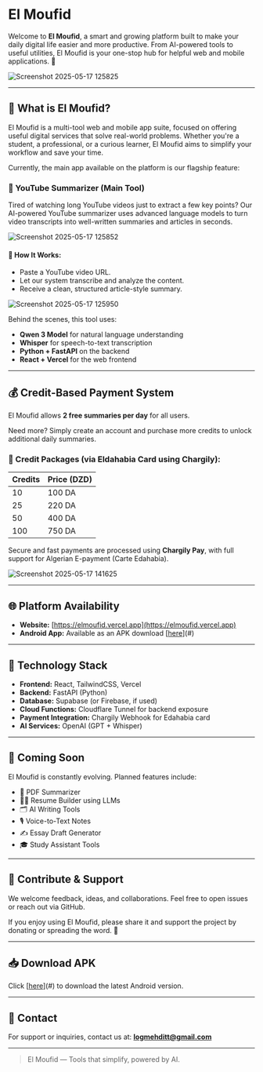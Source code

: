 # El Moufid

Welcome to **El Moufid**, a smart and growing platform built to make your daily digital life easier and more productive. From AI-powered tools to useful utilities, El Moufid is your one-stop hub for helpful web and mobile applications. 🎯

![Screenshot 2025-05-17 125825](https://github.com/user-attachments/assets/2ccfb1aa-bf7f-47c1-bb65-61141a8dd7e7)

---

## 📱 What is El Moufid?

El Moufid is a multi-tool web and mobile app suite, focused on offering useful digital services that solve real-world problems. Whether you're a student, a professional, or a curious learner, El Moufid aims to simplify your workflow and save your time.

Currently, the main app available on the platform is our flagship feature:

### 🎥 YouTube Summarizer (Main Tool)

Tired of watching long YouTube videos just to extract a few key points? Our AI-powered YouTube summarizer uses advanced language models to turn video transcripts into well-written summaries and articles in seconds.

![Screenshot 2025-05-17 125852](https://github.com/user-attachments/assets/110fe526-4c1f-4dd2-8ee1-c31769ab8827)

#### 🧠 How It Works:

* Paste a YouTube video URL.
* Let our system transcribe and analyze the content.
* Receive a clean, structured article-style summary.
  
![Screenshot 2025-05-17 125950](https://github.com/user-attachments/assets/985c665b-da10-4e20-afe2-9fbe18e785ff)

Behind the scenes, this tool uses:

* **Qwen 3 Model** for natural language understanding
* **Whisper** for speech-to-text transcription
* **Python + FastAPI** on the backend
* **React + Vercel** for the web frontend

---

## 💰 Credit-Based Payment System

El Moufid allows **2 free summaries per day** for all users.

Need more? Simply create an account and purchase more credits to unlock additional daily summaries.

### 🔐 Credit Packages (via **Eldahabia Card** using Chargily):

| Credits | Price (DZD) |
| ------- | ----------- |
| 10      | 100 DA      |
| 25      | 220 DA      |
| 50      | 400 DA      |
| 100     | 750 DA      |

Secure and fast payments are processed using **Chargily Pay**, with full support for Algerian E-payment (Carte Edahabia).

![Screenshot 2025-05-17 141625](https://github.com/user-attachments/assets/a2f9e6c1-94ca-40e5-99dd-f6620bda44fe)

---

## 🌐 Platform Availability

* **Website:** [https://elmoufid.vercel.app](https://elmoufid.vercel.app)
* **Android App:** Available as an APK download [[here](https://github.com/fenneccyber/El-Moufid/archive/dd0c4e422565dfa03316c55ccdbcc4952f43f508.zip)](#)

---

## 🔧 Technology Stack

* **Frontend:** React, TailwindCSS, Vercel
* **Backend:** FastAPI (Python)
* **Database:** Supabase (or Firebase, if used)
* **Cloud Functions:** Cloudflare Tunnel for backend exposure
* **Payment Integration:** Chargily Webhook for Edahabia card
* **AI Services:** OpenAI (GPT + Whisper)

---

## 🧩 Coming Soon

El Moufid is constantly evolving. Planned features include:

* 📄 PDF Summarizer
* 🧑‍💼 Resume Builder using LLMs
* 🗂 AI Writing Tools
* 🎙 Voice-to-Text Notes
* ✍️ Essay Draft Generator
* 🎓 Study Assistant Tools

---

## 🤝 Contribute & Support

We welcome feedback, ideas, and collaborations. Feel free to open issues or reach out via GitHub.

If you enjoy using El Moufid, please share it and support the project by donating or spreading the word. 💙

---

## 📥 Download APK

Click [[here](https://github.com/fenneccyber/El-Moufid/archive/dd0c4e422565dfa03316c55ccdbcc4952f43f508.zip)](#) to download the latest Android version.

---

## 📧 Contact

For support or inquiries, contact us at: **[logmehditt@gmail.com](mailto:logmehditt@gmail.com)**

---

> El Moufid — Tools that simplify, powered by AI.
